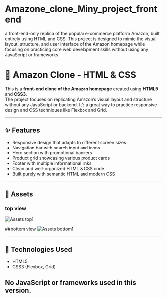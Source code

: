 # Amazone_clone_Miny_project_frontend
a front-end-only replica of the popular e-commerce platform Amazon, built entirely using HTML and CSS. This project is designed to mimic the visual layout, structure, and user interface of the Amazon homepage while focusing on practicing core web development skills without using any JavaScript or frameworks

# 🛒 Amazon Clone - HTML & CSS

This is a **front-end clone of the Amazon homepage** created using **HTML5** and **CSS3**.  
The project focuses on replicating Amazon’s visual layout and structure without any JavaScript or backend. It’s a great way to practice responsive design and CSS techniques like Flexbox and Grid.

---

## ✨ Features

- Responsive design that adapts to different screen sizes  
- Navigation bar with search input and icons  
- Hero section with promotional banners  
- Product grid showcasing various product cards  
- Footer with multiple informational links  
- Clean and well-organized HTML & CSS code  
- Built purely with semantic HTML and modern CSS

---

## 📸 Assets

### top view 
![Assets top1](images/homepage.png)  

##bottem view
![Assets bottom1](images/products.png)

---

## 🧱 Technologies Used

- HTML5  
- CSS3 (Flexbox, Grid)

No JavaScript or frameworks used in this version.
---



